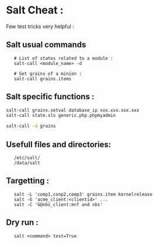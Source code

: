 # Salt Cheat :

Few test tricks very helpful : 

## Salt usual commands

```
   # List of states related to a module :
   salt-call <module_name> -d 

   # Get grains of a minion :
   salt-call grains.items

```

## Salt specific functions :

```bash
salt-call grains.setval database_ip xxx.xxx.xxx.xxx
salt-call state.sls generic.php.phpmyadmin

salt-call -d grains
```

## Usefull files and directories:

```
   /etc/salt/
   /data/salt
```

## Targetting :

```
   salt -L 'comp1,conp2,comp3' grains.item kernelrelease
   salt -G 'acme_client:<clientid>' ...
   salt -C 'G@nbs_client:mnf and nbs'
```

## Dry run :

```
   salt <command> test=True

```


